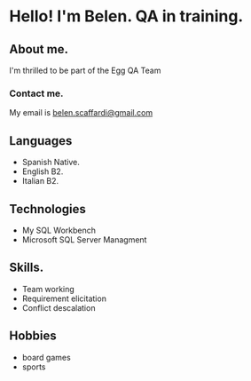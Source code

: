 # Hello! I'm Belen. QA in training.
## About me.
 I'm thrilled to be part of the Egg QA Team 
### Contact me. 
My email is belen.scaffardi@gmail.com
## Languages
- Spanish Native.
- English B2.
- Italian B2.

## Technologies
- My SQL Workbench
- Microsoft SQL Server Managment

## Skills.
- Team working
- Requirement elicitation
- Conflict descalation

## Hobbies
- board games
- sports

